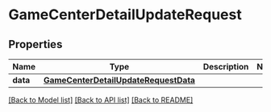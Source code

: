 # GameCenterDetailUpdateRequest

## Properties
Name | Type | Description | Notes
------------ | ------------- | ------------- | -------------
**data** | [**GameCenterDetailUpdateRequestData**](GameCenterDetailUpdateRequestData.md) |  | 

[[Back to Model list]](../README.md#documentation-for-models) [[Back to API list]](../README.md#documentation-for-api-endpoints) [[Back to README]](../README.md)


